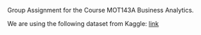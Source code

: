 Group Assignment for the Course MOT143A Business Analytics.

We are using the following dataset from Kaggle: [link]([url](https://www.kaggle.com/datasets/asaniczka/trending-youtube-videos-113-countries))
